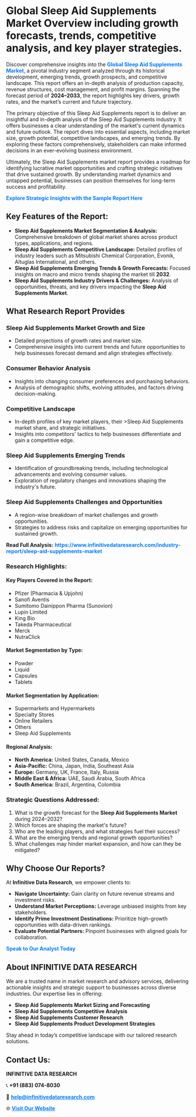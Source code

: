 <h1>Global Sleep Aid Supplements Market Overview including growth forecasts, trends, competitive analysis, and key player strategies.</h1>
<p>
Discover comprehensive insights into the 
<a href="https://www.infinitivedataresearch.com/industry-report/sleep-aid-supplements-market" rel="dofollow" style="color: #007BFF; text-decoration: none;"><strong>Global Sleep Aid Supplements Market</strong></a>, a pivotal industry segment analyzed through its historical development, emerging trends, growth prospects, and competitive landscape. This report offers an in-depth analysis of production capacity, revenue structures, cost management, and profit margins. Spanning the forecast period of <strong>2024–2033</strong>, the report highlights key drivers, growth rates, and the market’s current and future trajectory.
</p>
<p>
The primary objective of this Sleep Aid Supplements report is to deliver an insightful and in-depth analysis of the Sleep Aid Supplements industry. It offers businesses a clear understanding of the market's current dynamics and future outlook. The report dives into essential aspects, including market size, growth potential, competitive landscapes, and emerging trends. By exploring these factors comprehensively, stakeholders can make informed decisions in an ever-evolving business environment.
</p>
<p>
Ultimately, the Sleep Aid Supplements market report provides a roadmap for identifying lucrative market opportunities and crafting strategic initiatives that drive sustained growth. By understanding market dynamics and untapped potential, businesses can position themselves for long-term success and profitability.
</p>
<p>
<a href="https://www.infinitivedataresearch.com/request-sample/reportId=107279" style="color: #007BFF; text-decoration: none;"><strong>Explore Strategic Insights with the Sample Report Here</strong></a>
</p>

<h2>Key Features of the Report:</h2>
<ul>
<li><strong>Sleep Aid Supplements Market Segmentation & Analysis:</strong> Comprehensive breakdown of global market shares across product types, applications, and regions.</li>
<li><strong>Sleep Aid Supplements Competitive Landscape:</strong> Detailed profiles of industry leaders such as Mitsubishi Chemical Corporation, Evonik, Altuglas International, and others.</li>
<li><strong>Sleep Aid Supplements Emerging Trends & Growth Forecasts:</strong> Focused insights on macro and micro trends shaping the market till <strong>2032</strong>.</li>
<li><strong>Sleep Aid Supplements Industry Drivers & Challenges:</strong> Analysis of opportunities, threats, and key drivers impacting the <strong>Sleep Aid Supplements Market</strong>.</li>
</ul>

<h2>What Research Report Provides</h2>
<h3>Sleep Aid Supplements Market Growth and Size</h3>
<ul>
<li>Detailed projections of growth rates and market size.</li>
<li>Comprehensive insights into current trends and future opportunities to help businesses forecast demand and align strategies effectively.</li>
</ul>

<h3>Consumer Behavior Analysis</h3>
<ul>
<li>Insights into changing consumer preferences and purchasing behaviors.</li>
<li>Analysis of demographic shifts, evolving attitudes, and factors driving decision-making.</li>
</ul>

<h3>Competitive Landscape</h3>
<ul>
<li>In-depth profiles of key market players, their >Sleep Aid Supplements market share, and strategic initiatives.</li>
<li>Insights into competitors' tactics to help businesses differentiate and gain a competitive edge.</li>
</ul>

<h3>Sleep Aid Supplements Emerging Trends</h3>
<ul>
<li>Identification of groundbreaking trends, including technological advancements and evolving consumer values.</li>
<li>Exploration of regulatory changes and innovations shaping the industry's future.</li>
</ul>

<h3>Sleep Aid Supplements Challenges and Opportunities</h3>
<ul>
<li>A region-wise breakdown of market challenges and growth opportunities.</li>
<li>Strategies to address risks and capitalize on emerging opportunities for sustained growth.</li>
</ul>
<p><strong>Read Full Analysis:</strong> <a href="https://www.infinitivedataresearch.com/industry-report/sleep-aid-supplements-market" rel="dofollow" style="color: #007BFF; text-decoration: none;"><strong>https://www.infinitivedataresearch.com/industry-report/sleep-aid-supplements-market</strong></a></p>
<h3>Research Highlights:</h3>
<h4>Key Players Covered in the Report:</h4>
<ul><li>Pfizer (Pharmacia &amp; Upjohn)</li><li>Sanofi Aventis</li><li>Sumitomo Dainippon Pharma (Sunovion)</li><li>Lupin Limited</li><li>King Bio</li><li>Takeda Pharmaceutical</li><li>Merck</li><li>NutraClick</li></ul>
<h4>Market Segmentation by Type:</h4>
<ul><li>Powder</li><li>Liquid</li><li>Capsules</li><li>Tablets</li></ul>
<h4>Market Segmentation by Application:</h4>
<ul><li>Supermarkets and Hypermarkets</li><li>Specialty Stores</li><li>Online Retailers</li><li>Others</li><li>Sleep Aid Supplements</li></ul>

<h4>Regional Analysis:</h4>
<ul>
<li><strong>North America:</strong> United States, Canada, Mexico</li>
<li><strong>Asia-Pacific:</strong> China, Japan, India, Southeast Asia</li>
<li><strong>Europe:</strong> Germany, UK, France, Italy, Russia</li>
<li><strong>Middle East & Africa:</strong> UAE, Saudi Arabia, South Africa</li>
<li><strong>South America:</strong> Brazil, Argentina, Colombia</li>
</ul>

<h3>Strategic Questions Addressed:</h3>
<ol>
<li>What is the growth forecast for the <strong>Sleep Aid Supplements Market</strong> during 2024–2032?</li>
<li>Which forces are shaping the market's future?</li>
<li>Who are the leading players, and what strategies fuel their success?</li>
<li>What are the emerging trends and regional growth opportunities?</li>
<li>What challenges may hinder market expansion, and how can they be mitigated?</li>
</ol>

<h2>Why Choose Our Reports?</h2>
<p>At <strong>Infinitive Data Research</strong>, we empower clients to:</p>
<ul>
<li><strong>Navigate Uncertainty:</strong> Gain clarity on future revenue streams and investment risks.</li>
<li><strong>Understand Market Perceptions:</strong> Leverage unbiased insights from key stakeholders.</li>
<li><strong>Identify Prime Investment Destinations:</strong> Prioritize high-growth opportunities with data-driven rankings.</li>
<li><strong>Evaluate Potential Partners:</strong> Pinpoint businesses with aligned goals for collaboration.</li>
</ul>
<p><a href="https://www.infinitivedataresearch.com/industry-report/sleep-aid-supplements-market" rel="dofollow" style="color: #007BFF; text-decoration: none;"><strong>Speak to Our Analyst Today</strong></a></p>

<h2>About INFINITIVE DATA RESEARCH</h2>
<p>We are a trusted name in market research and advisory services, delivering actionable insights and strategic support to businesses across diverse industries. Our expertise lies in offering:</p>
<ul>
<li><strong>Sleep Aid Supplements Market Sizing and Forecasting</strong></li>
<li><strong>Sleep Aid Supplements Competitive Analysis</strong></li>
<li><strong>Sleep Aid Supplements Customer Research</strong></li>
<li><strong>Sleep Aid Supplements Product Development Strategies</strong></li>
</ul>
<p>Stay ahead in today’s competitive landscape with our tailored research solutions.</p>

<h2>Contact Us:</h2>
<p><strong>INFINITIVE DATA RESEARCH</strong></p>
<p>📞 <strong>+91 (883) 074-8030</strong></p>
<p>📧 <strong><a href="mailto:help@infinitivedataresearch.com" style="color: #007BFF;">help@infinitivedataresearch.com</a></strong></p>
<p>🌐 <strong><a href="https://www.infinitivedataresearch.com" rel="dofollow" style="color: #007BFF;">Visit Our Website</a></strong></p>